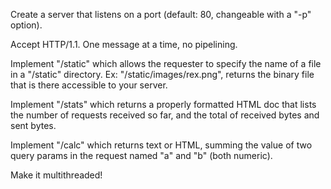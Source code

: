 Create a server that listens on a port (default: 80, changeable with a "-p" option).

Accept HTTP/1.1. One message at a time, no pipelining. 

Implement "/static" which allows the requester to specify the name of a file in a "/static" directory. Ex: "/static/images/rex.png", returns the binary file that is there accessible to your server.

Implement "/stats" which returns a properly formatted HTML doc that lists the number of requests received so far, and the total of received bytes and sent bytes.

Implement "/calc" which returns text or HTML, summing the value of two query params in the request named "a" and "b" (both numeric).

Make it multithreaded!

